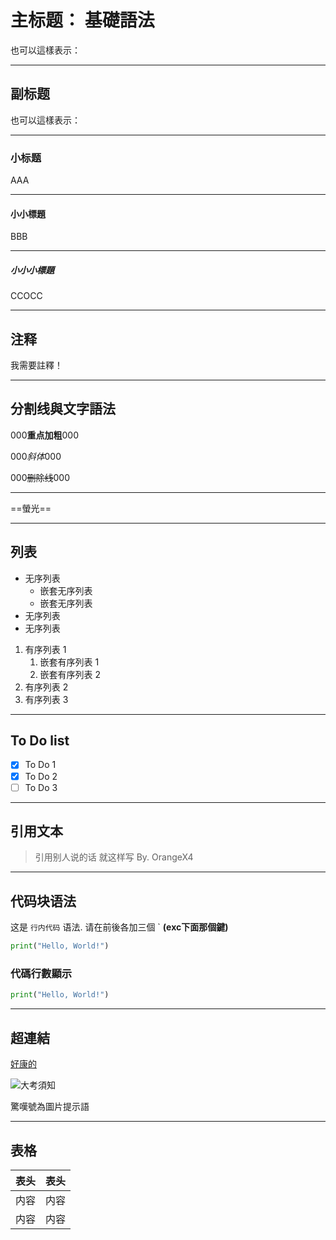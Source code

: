 # 主标题： 基礎語法

也可以這樣表示：
<!--
主标题： 基礎語法
========
-->
---

## 副标题

也可以這樣表示：
<!--
副标题
--------
-->
---

### 小标题

AAA <!-- 每写完一个段落要隔一行空行，就像这样隔了一行空行 -->

---

#### 小小標題

BBB

---

##### 小小小標題

CCOCC

---

## 注释

我需要註釋！<!-- 但你看不见我 -->

---

## 分割线與文字語法

000**重点加粗**000

000*斜体*000 <!-- *這個也是斜體* -->

000~~删除线~~000
<!-- 分割線就是--- -->
---
<!-- Markdown Preview Enhanced功能 -->
==螢光==

---

## 列表

* 无序列表
  * 嵌套无序列表
  * 嵌套无序列表
* 无序列表
* 无序列表

1. 有序列表 1
   1. 嵌套有序列表 1
   2. 嵌套有序列表 2
2. 有序列表 2
3. 有序列表 3

---

## To Do list<!-- Markdown Preview Enhanced功能 -->

* [x] To Do 1
* [x] To Do 2
* [ ] To Do 3
<!--
  也可以這樣表示：
    - [ ] To Do 4
-->
---

## 引用文本

> 引用别人说的话
> 就这样写
> By. OrangeX4

---

## 代码块语法

这是 `行内代码` 语法.
请在前後各加三個 ` **(exc下面那個鍵)**

``` python
print("Hello, World!")
```

### 代碼行數顯示<!-- Markdown Preview Enhanced功能 -->

``` python {.line-numbers}
print("Hello, World!")
```

---

## 超連結

[好康的](https://youtu.be/uoqJy_AEt-E)

![大考須知](https://scontent.fkhh1-1.fna.fbcdn.net/v/t1.6435-9/126497005_3763821807039395_472286257805954006_n.jpg?_nc_cat=103&ccb=1-7&_nc_sid=730e14&_nc_ohc=EoFHV49r4LUAX9ZmNaV&_nc_ht=scontent.fkhh1-1.fna&oh=00_AT-vYhGZzZsNPrzLeQ2fBlCSPsnIvkog549gFRtKP3mGJg&oe=63497318)

驚嘆號為圖片提示語

---

## 表格

| 表头 | 表头 |
| ---- | ---- |
| 内容 | 内容 |
| 内容 | 内容 |
